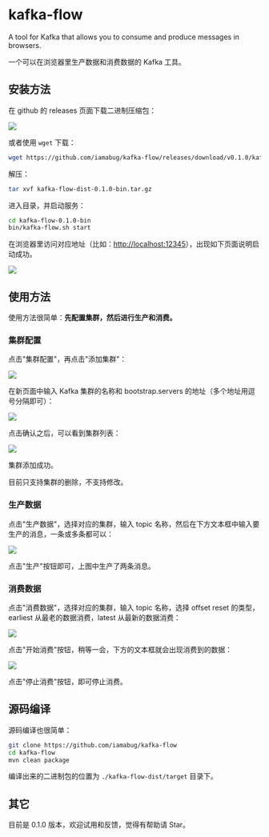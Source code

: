 # kafka-flow

A tool for Kafka that allows you to consume and produce messages in browsers.

一个可以在浏览器里生产数据和消费数据的 Kafka 工具。

## 安装方法

在 github 的 releases 页面下载二进制压缩包：

![](https://user-gold-cdn.xitu.io/2019/12/21/16f274f012a609ff?w=940&h=367&f=jpeg&s=31376)

或者使用 `wget` 下载：

```bash
wget https://github.com/iamabug/kafka-flow/releases/download/v0.1.0/kafka-flow-dist-0.1.0-bin.tar.gz
```

解压：

```bash
tar xvf kafka-flow-dist-0.1.0-bin.tar.gz
```

进入目录，并启动服务：

```bash
cd kafka-flow-0.1.0-bin
bin/kafka-flow.sh start
```

在浏览器里访问对应地址（比如：[http://localhost:12345](http://localhost:12345)），出现如下页面说明启动成功。

![](https://tva1.sinaimg.cn/large/006tNbRwly1ga4c3vhebsj30xi0axwf5.jpg)

## 使用方法

使用方法很简单：**先配置集群，然后进行生产和消费。**

### 集群配置

点击"集群配置"，再点击"添加集群"：

![](https://tva1.sinaimg.cn/large/006tNbRwly1ga4c6kgzxsj30w105k74l.jpg)

在新页面中输入 Kafka 集群的名称和 bootstrap.servers 的地址（多个地址用逗号分隔即可）：

![](https://tva1.sinaimg.cn/large/006tNbRwly1ga4c7ldfmkj30vm0a4gmd.jpg)

点击确认之后，可以看到集群列表：

![](https://tva1.sinaimg.cn/large/006tNbRwly1ga4c8xc5huj30vn07h74t.jpg)

集群添加成功。

目前只支持集群的删除，不支持修改。

### 生产数据

点击"生产数据"，选择对应的集群，输入 topic 名称，然后在下方文本框中输入要生产的消息，一条或多条都可以：

![](https://tva1.sinaimg.cn/large/006tNbRwly1ga4ccdnfo6j30vf0a9mxy.jpg)

点击"生产"按钮即可，上图中生产了两条消息。

### 消费数据

点击"消费数据"，选择对应的集群，输入 topic 名称，选择 offset reset 的类型，earliest 从最老的数据消费，latest 从最新的数据消费：

![](https://tva1.sinaimg.cn/large/006tNbRwly1ga4cfjivy8j30vz0bp754.jpg)

点击"开始消费"按钮，稍等一会，下方的文本框就会出现消费到的数据：

![](https://tva1.sinaimg.cn/large/006tNbRwly1ga4cioy2osj30ve0cbq3y.jpg)

点击"停止消费"按钮，即可停止消费。

## 源码编译

源码编译也很简单：

```bash
git clone https://github.com/iamabug/kafka-flow
cd kafka-flow
mvn clean package
```

编译出来的二进制包的位置为 `./kafka-flow-dist/target` 目录下。

## 其它

目前是 0.1.0 版本，欢迎试用和反馈，觉得有帮助请 Star。

